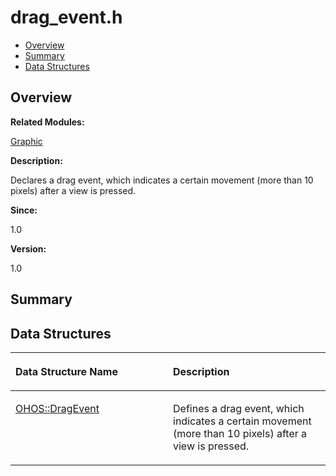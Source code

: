 # drag\_event.h<a name="ZH-CN_TOPIC_0000001054799565"></a>

-   [Overview](#section905011584165626)
-   [Summary](#section413172547165626)
-   [Data Structures](#nested-classes)

## **Overview**<a name="section905011584165626"></a>

**Related Modules:**

[Graphic](Graphic.md)

**Description:**

Declares a drag event, which indicates a certain movement \(more than 10 pixels\) after a view is pressed. 

**Since:**

1.0

**Version:**

1.0

## **Summary**<a name="section413172547165626"></a>

## Data Structures<a name="nested-classes"></a>

<a name="table1027684838165626"></a>
<table><thead align="left"><tr id="row1913341989165626"><th class="cellrowborder" valign="top" width="50%" id="mcps1.1.3.1.1"><p id="p413093831165626"><a name="p413093831165626"></a><a name="p413093831165626"></a>Data Structure Name</p>
</th>
<th class="cellrowborder" valign="top" width="50%" id="mcps1.1.3.1.2"><p id="p146430745165626"><a name="p146430745165626"></a><a name="p146430745165626"></a>Description</p>
</th>
</tr>
</thead>
<tbody><tr id="row1393324370165626"><td class="cellrowborder" valign="top" width="50%" headers="mcps1.1.3.1.1 "><p id="p768408333165626"><a name="p768408333165626"></a><a name="p768408333165626"></a><a href="OHOS-DragEvent.md">OHOS::DragEvent</a></p>
</td>
<td class="cellrowborder" valign="top" width="50%" headers="mcps1.1.3.1.2 "><p id="p1326095147165626"><a name="p1326095147165626"></a><a name="p1326095147165626"></a>Defines a drag event, which indicates a certain movement (more than 10 pixels) after a view is pressed. </p>
</td>
</tr>
</tbody>
</table>

